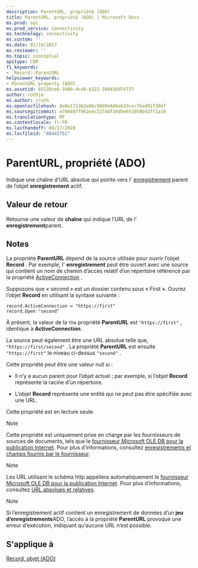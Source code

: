 ```yaml
---
description: ParentURL, propriété (ADO)
title: ParentURL, propriété (ADO) | Microsoft Docs
ms.prod: sql
ms.prod_service: connectivity
ms.technology: connectivity
ms.custom: ''
ms.date: 01/19/2017
ms.reviewer: ''
ms.topic: conceptual
apitype: COM
f1_keywords:
- _Record::ParentURL
helpviewer_keywords:
- ParentURL property [ADO]
ms.assetid: 65120ce6-3900-4cd4-b322-3b9816d74737
author: rothja
ms.author: jroth
ms.openlocfilehash: 8e8e171362e66c9809e646eb33cecfbad91f30df
ms.sourcegitcommit: e700497f962e4c2274df16d9e651059b42ff1a10
ms.translationtype: MT
ms.contentlocale: fr-FR
ms.lasthandoff: 08/17/2020
ms.locfileid: "88442751"
---
```

# <a name="parenturl-property-ado"></a>ParentURL, propriété (ADO)
Indique une chaîne d’URL absolue qui pointe vers l' [enregistrement](../../../ado/reference/ado-api/record-object-ado.md) parent de l’objet **enregistrement** actif.  
  
## <a name="return-value"></a>Valeur de retour  
 Retourne une valeur de **chaîne** qui indique l’URL de l' **enregistrement**parent.  
  
## <a name="remarks"></a>Notes  
 La propriété **ParentURL** dépend de la source utilisée pour ouvrir l’objet **Record** . Par exemple, l' **enregistrement** peut être ouvert avec une source qui contient un nom de chemin d’accès relatif d’un répertoire référencé par la propriété [ActiveConnection](../../../ado/reference/ado-api/activeconnection-property-ado.md) .  
  
 Supposons que « second » est un dossier contenu sous « First ». Ouvrez l’objet **Record** en utilisant la syntaxe suivante :  
  
```  
record.ActiveConnection = "https://first"  
record.Open "second"  
```  
  
 À présent, la valeur de la `the` propriété **ParentURL** est `"https://first"` , identique à **ActiveConnection**.  
  
 La source peut également être une URL absolue telle que, `"https://first/second"` . La propriété **ParentURL** est ensuite `"https://first"` le niveau ci-dessus `"second"` .  
  
 Cette propriété peut être une valeur null si :  
  
-   Il n’y a aucun parent pour l’objet actuel ; par exemple, si l’objet **Record** représente la racine d’un répertoire.  
  
-   L’objet **Record** représente une entité qui ne peut pas être spécifiée avec une URL.  
  
 Cette propriété est en lecture seule.  
  
> [!NOTE]
>  Cette propriété est uniquement prise en charge par les fournisseurs de sources de documents, tels que le [fournisseur Microsoft OLE DB pour la publication Internet](../../../ado/guide/appendixes/microsoft-ole-db-provider-for-internet-publishing.md). Pour plus d’informations, consultez [enregistrements et champs fournis par le fournisseur](../../../ado/guide/data/records-and-provider-supplied-fields.md).  
  
> [!NOTE]
>  Les URL utilisant le schéma http appellera automatiquement le [fournisseur Microsoft OLE DB pour la publication Internet](../../../ado/guide/appendixes/microsoft-ole-db-provider-for-internet-publishing.md). Pour plus d’informations, consultez [URL absolues et relatives](../../../ado/guide/data/absolute-and-relative-urls.md).  
  
> [!NOTE]
>  Si l’enregistrement actif contient un enregistrement de données d’un **jeu d’enregistrements**ADO, l’accès à la propriété **ParentURL** provoque une erreur d’exécution, indiquant qu’aucune URL n’est possible.  
  
## <a name="applies-to"></a>S'applique à  
 [Record, objet (ADO)](../../../ado/reference/ado-api/record-object-ado.md)
